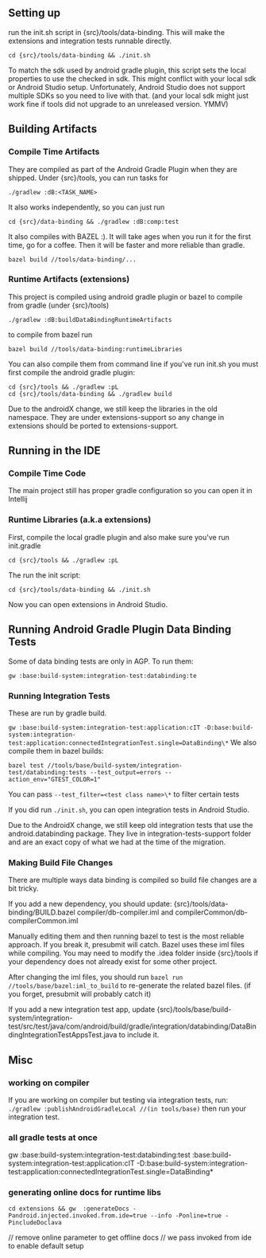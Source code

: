 ## Setting up
run the init.sh script in {src}/tools/data-binding. This will make the extensions and integration
tests runnable directly.

`cd {src}/tools/data-binding && ./init.sh`

To match the sdk used by android gradle plugin, this script sets the local properties to use the
checked in sdk. This might conflict with your local sdk or Android Studio setup. Unfortunately,
Android Studio does not support multiple SDKs so you need to live with that. (and your local sdk
might just work fine if tools did not upgrade to an unreleased
version. YMMV)

## Building Artifacts
### Compile Time Artifacts
They are compiled as part of the Android Gradle Plugin when they are shipped.
Under {src}/tools, you can run tasks for

`./gradlew :dB:<TASK_NAME>`

It also works independently, so you can just run

`cd {src}/data-binding && ./gradlew :dB:comp:test`

It also compiles with BAZEL :). It will take ages when you run it for the first time, go for a
coffee. Then it will be faster and more reliable than gradle.

`bazel build //tools/data-binding/...`

### Runtime Artifacts (extensions)
This project is compiled using android gradle plugin or bazel
to compile from gradle (under {src}/tools)

`./gradlew :dB:buildDataBindingRuntimeArtifacts`

to compile from bazel run

`bazel build //tools/data-binding:runtimeLibraries`

You can also compile them from command line if you've run init.sh
you must first compile the android gradle plugin:

```
cd {src}/tools && ./gradlew :pL
cd {src}/tools/data-binding && ./gradlew build
```

Due to the androidX change, we still keep the libraries in the old namespace.
They are under extensions-support so any change in extensions should be ported to
extensions-support.

## Running in the IDE
### Compile Time Code
The main project still has proper gradle configuration so you can open it in Intellij

### Runtime Libraries (a.k.a extensions)
First, compile the local gradle plugin and also make sure you've run init.gradle

`cd {src}/tools && ./gradlew :pL`

The run the init script:

`cd {src}/tools/data-binding && ./init.sh`

Now you can open extensions in Android Studio.

## Running Android Gradle Plugin Data Binding Tests
Some of data binding tests are only in AGP. To run them:

`gw :base:build-system:integration-test:databinding:te`

### Running Integration Tests
These are run by gradle build.

`gw :base:build-system:integration-test:application:cIT -D:base:build-system:integration-test:application:connectedIntegrationTest.single=DataBinding\*`
We also compile them in bazel builds:

`bazel test //tools/base/build-system/integration-test/databinding:tests --test_output=errors
--action_env="GTEST_COLOR=1"`

You can pass `--test_filter=<test class name>\*` to filter certain tests

If you did run `./init.sh`, you can open integration tests in Android Studio.

Due to the AndroidX change, we still keep old integration tests that use the android.databinding
package.
They live in integration-tests-support folder and are an exact copy of what we had at the time of
the migration.

### Making Build File Changes
There are multiple ways data binding is compiled so build file changes are a bit tricky.

If you add a new dependency, you should update:
   {src}/tools/data-binding/BUILD.bazel
   compiler/db-compiler.iml and compilerCommon/db-compilerCommon.iml

Manually editing them and then running bazel to test is the most reliable approach. If you break it,
presubmit will catch. Bazel uses these iml files while compiling. You may need to modify the .idea
folder inside {src}/tools if your dependency does not already exist for some other project.

After changing the iml files, you should run `bazel run //tools/base/bazel:iml_to_build` to
re-generate the related bazel files. (if you forget, presubmit will probably catch it)

If you add a new integration test app, update
{src}/tools/base/build-system/integration-test/src/test/java/com/android/build/gradle/integration/databinding/DataBindingIntegrationTestAppsTest.java to include it.


## Misc

### working on compiler
If you are working on compiler but testing via integration tests, run:
`./gradlew :publishAndroidGradleLocal //(in tools/base)`
then run your integration test.

### all gradle tests at once
 gw :base:build-system:integration-test:databinding:test :base:build-system:integration-test:application:cIT -D:base:build-system:integration-test:application:connectedIntegrationTest.single=DataBinding\*


### generating online docs for runtime libs

`cd extensions && gw  :generateDocs -Pandroid.injected.invoked.from.ide=true --info -Ponline=true -PincludeDoclava`

// remove online parameter to get offline docs
// we pass invoked from ide to enable default setup
